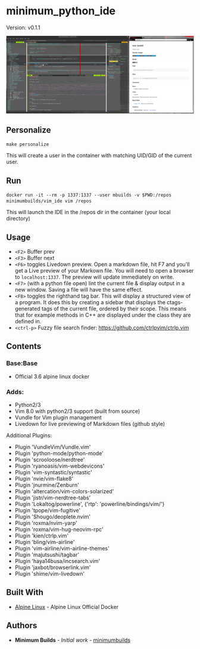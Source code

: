 # minimum_python_ide

Version: v0.1.1

![Vim Python IDE][logo]

[logo]: /images/python_ide_full.png 

## Personalize

	make personalize

This will create a user in the container with matching UID/GID of the current user.  

## Run
	docker run -it --rm -p 1337:1337 --user mbuilds -v $PWD:/repos minimumbuilds/vim_ide vim /repos


This will launch the IDE in the /repos dir in the container (your local directory)

## Usage

- ``<F2>`` Buffer prev 
- ``<F3>`` Buffer next 
- ``<F6>`` toggles Livedown preview.   Open a markdown file, hit F7 and you'll get a Live preview of your Markown file. You will need to open a browser to ``localhost:1337``.  The preview will update immediately on write.
- ``<F7>`` (with a python file open) lint the current file & display output in a new window.  Saving a file will have the same effect.
- ``<F8>`` toggles the righthand tag bar.  This will display a structured view of a program.  It does this by creating a sidebar that displays the ctags-generated tags of the current file, ordered by their scope. This means that for example methods in C++ are displayed under the class they are defined in.
- ``<ctrl-p>`` Fuzzy file search finder: https://github.com/ctrlpvim/ctrlp.vim
 
## Contents

### Base:Base
- Official 3.6 alpine linux docker

### Adds:
- Python2/3
- Vim 8.0 with python2/3 support (built from source)
- Vundle for Vim plugin management
- Livedown for live previewing of Markdown files (github style) 

Additional Plugins:

- Plugin 'VundleVim/Vundle.vim'
- Plugin 'python-mode/python-mode'
- Plugin 'scrooloose/nerdtree'
- Plugin 'ryanoasis/vim-webdevicons'
- Plugin 'vim-syntastic/syntastic'
- Plugin 'nvie/vim-flake8'
- Plugin 'jnurmine/Zenburn'
- Plugin 'altercation/vim-colors-solarized'
- Plugin 'jistr/vim-nerdtree-tabs'
- Plugin 'Lokaltog/powerline', {'rtp': 'powerline/bindings/vim/'}
- Plugin 'tpope/vim-fugitive'
- Plugin 'Shougo/deoplete.nvim'
- Plugin 'roxma/nvim-yarp'
- Plugin 'roxma/vim-hug-neovim-rpc'
- Plugin 'kien/ctrlp.vim'
- Plugin 'bling/vim-airline'
- Plugin 'vim-airline/vim-airline-themes'
- Plugin 'majutsushi/tagbar'
- Plugin 'haya14busa/incsearch.vim'
- Plugin 'jaxbot/browserlink.vim'
- Plugin 'shime/vim-livedown'

## Built With

* [Alpine Linux](https://hub.docker.com/_/alpine/) - Alpine Linux Official Docker

## Authors

* **Minimum Builds** - *Initial work* - [minimumbuilds](https://github.com/minimumbuilds)
